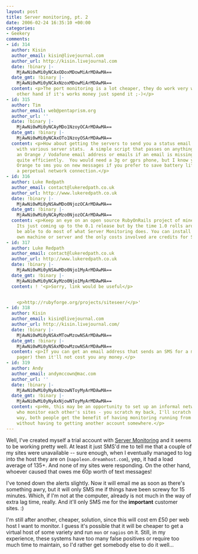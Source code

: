 ```yaml
---
layout: post
title: Server monitoring, pt. 2
date: 2006-02-24 16:35:10 +00:00
categories:
- Geekery
comments:
- id: 314
  author: Kisin
  author_email: kisin@livejournal.com
  author_url: http://kisin.livejournal.com
  date: !binary |-
    MjAwNi0wMi0yNCAxODoxMDowMiArMDAwMA==
  date_gmt: !binary |-
    MjAwNi0wMi0yNCAxNzoxMDowMiArMDAwMA==
  content: <p>The port monitoring is a lot cheaper, they do work very well. On the
    other hand if it's works money just spend it ;-)</p>
- id: 315
  author: Tim
  author_email: web@pentaprism.org
  author_url: ''
  date: !binary |-
    MjAwNi0wMi0yNCAyMDo1NzoyOCArMDAwMA==
  date_gmt: !binary |-
    MjAwNi0wMi0yNCAxOTo1NzoyOSArMDAwMA==
  content: <p>How about getting the servers to send you a status email every 15 minutes
    with various server stats.  A simple script that passes on anything urgent to
    an Orange / Vodafone email address or emails if an email is missing could work
    quite efficiently.  You would need a 3g or gprs phone, but I know you can set
    Orange to sms you on new messages if you prefer to save battery life and not maintain
    a perpetual network connection.</p>
- id: 316
  author: Luke Redpath
  author_email: contact@lukeredpath.co.uk
  author_url: http://www.lukeredpath.co.uk
  date: !binary |-
    MjAwNi0wMi0yNSAwMDo0NjozOCArMDAwMA==
  date_gmt: !binary |-
    MjAwNi0wMi0yNCAyMzo0NjozOCArMDAwMA==
  content: <p>Keep an eye on an open source RubyOnRails project of mine called SiteSeer.
    Its just coming up to the 0.1 release but by the time 1.0 rolls around it should
    be able to do most of what Server Monitoring does. You can install it on your
    own machine or server and the only costs involved are credits for SMS services.</p>
- id: 317
  author: Luke Redpath
  author_email: contact@lukeredpath.co.uk
  author_url: http://www.lukeredpath.co.uk
  date: !binary |-
    MjAwNi0wMi0yNSAwMDo0Njo1MyArMDAwMA==
  date_gmt: !binary |-
    MjAwNi0wMi0yNCAyMzo0Njo1MyArMDAwMA==
  content: ! '<p>Sorry, link would be useful</p>


    <p>http://rubyforge.org/projects/siteseer/</p>'
- id: 318
  author: Kisin
  author_email: kisin@livejournal.com
  author_url: http://kisin.livejournal.com/
  date: !binary |-
    MjAwNi0wMi0yNSAxMTowMzowNSArMDAwMA==
  date_gmt: !binary |-
    MjAwNi0wMi0yNSAxMDowMzowNSArMDAwMA==
  content: <p>If you can get an email address that sends an SMS for a mobile (or a
    pager) then it'll not cost you any money.</p>
- id: 319
  author: Andy
  author_email: andymccown@mac.com
  author_url: ''
  date: !binary |-
    MjAwNi0wMi0yNyAxNzowNToyMyArMDAwMA==
  date_gmt: !binary |-
    MjAwNi0wMi0yNyAxNjowNToyMyArMDAwMA==
  content: <p>Hm, this may be an opportunity to set up an informal network of people
    who monitor each other's sites - you scratch my back, I'll scratch yours. That
    way, both people get the benefit of having monitoring running from somewhere else,
    without having to getting another account somewhere.</p>
---
```

Well, I've created myself a trial account with [Server Monitoring](http://www.server-monitoring.co.uk) and it seems to be working pretty well.  At least it just SMS'd me to tell me that a couple of my sites were unavailable -- sure enough, when I eventually managed to log into the host they are on (`napoleon.dreamhost.com`), yep, it had a load average of 135+.  And none of my sites were responding.  On the other hand, whoever caused that owes me 60p worth of text messages!

I've toned down the alerts slightly.  Now it will email me as soon as there's something awry, but it will only SMS me if things have been screwy for 15 minutes.  Which, if I'm not at the computer, already is not much in the way of extra lag time, really.  And it'll only SMS me for the **important** customer sites. :)

I'm still after another, cheaper, solution, since this will cost em &pound;50 per web host I want to monitor.  I guess it's possible that it will be cheaper to get a virtual host of some variety and run `mon` or `nagios` on it.  Still, in my experience, these systems have too many false positives or require too much time to maintain, so I'd rather get somebody else to do it well...
